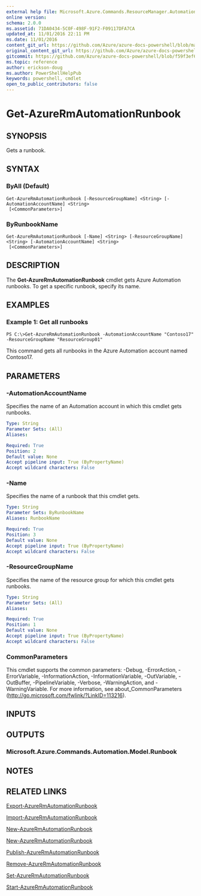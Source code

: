 ```yaml
---
external help file: Microsoft.Azure.Commands.ResourceManager.Automation.dll-Help.xml
online version:
schema: 2.0.0
ms.assetid: 71DA0434-5C0F-498F-91F2-F09117DFA7CA
updated_at: 11/01/2016 22:11 PM
ms.date: 11/01/2016
content_git_url: https://github.com/Azure/azure-docs-powershell/blob/master/azureps-cmdlets-docs/ResourceManager/AzureRM.Automation/v1.0.12/Get-AzureRMAutomationRunbook.md
original_content_git_url: https://github.com/Azure/azure-docs-powershell/blob/master/azureps-cmdlets-docs/ResourceManager/AzureRM.Automation/v1.0.12/Get-AzureRMAutomationRunbook.md
gitcommit: https://github.com/Azure/azure-docs-powershell/blob/f59f3ef60bc592383812213e69fd77ba950759ed
ms.topic: reference
author: erickson-doug
ms.author: PowerShellHelpPub
keywords: powershell, cmdlet
open_to_public_contributors: false
---
```


# Get-AzureRmAutomationRunbook

## SYNOPSIS
Gets a runbook.

## SYNTAX

### ByAll (Default)
```
Get-AzureRmAutomationRunbook [-ResourceGroupName] <String> [-AutomationAccountName] <String>
 [<CommonParameters>]
```

### ByRunbookName
```
Get-AzureRmAutomationRunbook [-Name] <String> [-ResourceGroupName] <String> [-AutomationAccountName] <String>
 [<CommonParameters>]
```

## DESCRIPTION
The **Get-AzureRmAutomationRunbook** cmdlet gets Azure Automation runbooks.
To get a specific runbook, specify its name.

## EXAMPLES

### Example 1: Get all runbooks
```
PS C:\>Get-AzureRmAutomationRunbook -AutomationAccountName "Contoso17" -ResourceGroupName "ResourceGroup01"
```

This command gets all runbooks in the Azure Automation account named Contoso17.

## PARAMETERS

### -AutomationAccountName
Specifies the name of an Automation account in which this cmdlet gets runbooks.

```yaml
Type: String
Parameter Sets: (All)
Aliases: 

Required: True
Position: 2
Default value: None
Accept pipeline input: True (ByPropertyName)
Accept wildcard characters: False
```

### -Name
Specifies the name of a runbook that this cmdlet gets.

```yaml
Type: String
Parameter Sets: ByRunbookName
Aliases: RunbookName

Required: True
Position: 3
Default value: None
Accept pipeline input: True (ByPropertyName)
Accept wildcard characters: False
```

### -ResourceGroupName
Specifies the name of the resource group for which this cmdlet gets runbooks.

```yaml
Type: String
Parameter Sets: (All)
Aliases: 

Required: True
Position: 1
Default value: None
Accept pipeline input: True (ByPropertyName)
Accept wildcard characters: False
```

### CommonParameters
This cmdlet supports the common parameters: -Debug, -ErrorAction, -ErrorVariable, -InformationAction, -InformationVariable, -OutVariable, -OutBuffer, -PipelineVariable, -Verbose, -WarningAction, and -WarningVariable. For more information, see about_CommonParameters (http://go.microsoft.com/fwlink/?LinkID=113216).

## INPUTS

## OUTPUTS

### Microsoft.Azure.Commands.Automation.Model.Runbook

## NOTES

## RELATED LINKS

[Export-AzureRmAutomationRunbook](./Export-AzureRMAutomationRunbook.md)

[Import-AzureRmAutomationRunbook](./Import-AzureRMAutomationRunbook.md)

[New-AzureRmAutomationRunbook](./New-AzureRMAutomationRunbook.md)

[New-AzureRmAutomationRunbook](./New-AzureRMAutomationRunbook.md)

[Publish-AzureRmAutomationRunbook](./Publish-AzureRMAutomationRunbook.md)

[Remove-AzureRmAutomationRunbook](./Remove-AzureRMAutomationRunbook.md)

[Set-AzureRmAutomationRunbook](./Set-AzureRMAutomationRunbook.md)

[Start-AzureRmAutomationRunbook](./Start-AzureRMAutomationRunbook.md)


